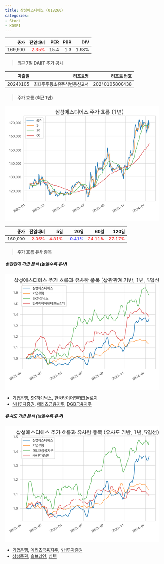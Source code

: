 ```yaml
---
title: 삼성에스디에스 (018260)
categories:
- Stock
- KOSPI
---
```


|종가|전일대비|PER|PBR|DIV|
|---:|-------:|--:|--:|--:|
|169,900|<span style="color: red">2.35%</span>|15.4|1.3|1.98%|

<!-- more -->

> #### 최근 7일 DART 추가 공시

|제출일|리포트명|리포트 번호|
|-----:|-------:|----------:|
|20240105|최대주주등소유주식변동신고서|20240105800438|

> #### 주가 흐름 (최근 1년)

![018260](/assets/images/stock/018260.png)

|종가|전일대비|5일|20일|60일|120일|
|---:|-------:|--:|---:|---:|----:|
|169,900|<span style="color: red">2.35%</span>|<span style="color: red">4.81%</span>|<span style="color: blue">-0.41%</span>|<span style="color: red">24.11%</span>|<span style="color: red">27.17%</span>|

> #### 주가 흐름 유사 종목

##### 상관관계 기반 분석 (높을수록 유사)
![018260](/assets/images/stock/018260_corr.png)
- [기업은행](/024110/), [SK하이닉스](/000660/), [한국타이어앤테크놀로지](/161390/)
- [NH투자증권](/005940/), [메리츠금융지주](/138040/), [DGB금융지주](/139130/)

##### 유사도 기반 분석 (낮을수록 유사)	
![018260](/assets/images/stock/018260_sim.png)
- [기업은행](/024110/), [메리츠금융지주](/138040/), [NH투자증권](/005940/)
- [삼성증권](/016360/), [솔브레인](/357780/), [심텍](/222800/)
